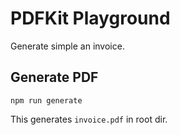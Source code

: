 # PDFKit Playground

Generate simple an invoice.

## Generate PDF

`npm run generate`

This generates `invoice.pdf` in root dir.
